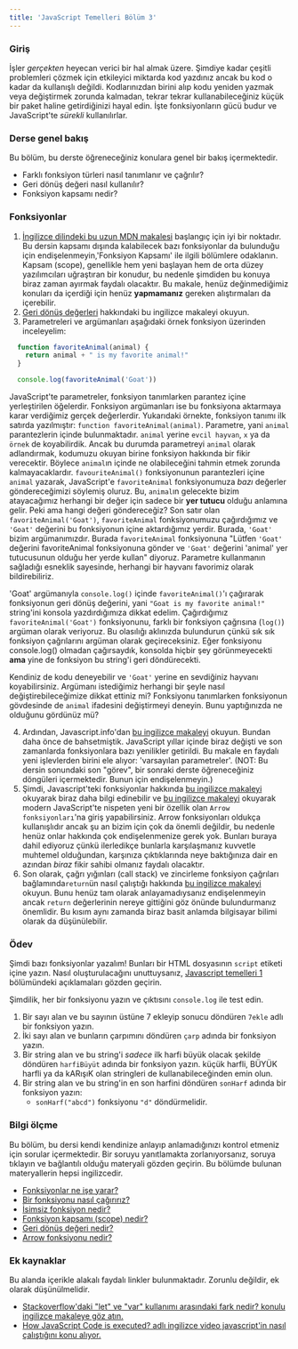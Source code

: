 ```yaml
---
title: 'JavaScript Temelleri Bölüm 3'
---
```


### Giriş

İşler _gerçekten_ heyecan verici bir hal almak üzere. Şimdiye kadar çeşitli problemleri çözmek için etkileyici miktarda kod yazdınız ancak bu kod o kadar da kullanışlı değildi. Kodlarınızdan birini alıp kodu yeniden yazmak veya değiştirmek zorunda kalmadan, tekrar tekrar kullanabileceğiniz küçük bir paket haline getirdiğinizi hayal edin. İşte fonksiyonların gücü budur ve JavaScript'te _sürekli_ kullanılırlar.

### Derse genel bakış

Bu bölüm, bu derste öğreneceğiniz konulara genel bir bakış içermektedir.

- Farklı fonksiyon türleri nasıl tanımlanır ve çağrılır?
- Geri dönüş değeri nasıl kullanılır?
- Fonksiyon kapsamı nedir?

### Fonksiyonlar

1. [İngilizce dilindeki bu uzun MDN makalesi](https://developer.mozilla.org/en-US/docs/Learn/JavaScript/Building_blocks/Functions) başlangıç için iyi bir noktadır. Bu dersin kapsamı dışında kalabilecek bazı fonksiyonlar da bulunduğu için endişelenmeyin,'Fonksiyon Kapsamı' ile ilgili bölümlere  odaklanın. Kapsam (scope), genellikle hem yeni başlayan hem de orta düzey yazılımcıları uğraştıran bir konudur, bu nedenle şimdiden bu konuya biraz zaman ayırmak faydalı olacaktır. Bu makale, henüz değinmediğimiz konuları da içerdiği için henüz **yapmamanız** gereken alıştırmaları da içerebilir.
2. [Geri dönüş değerleri](https://developer.mozilla.org/en-US/docs/Learn/JavaScript/Building_blocks/Return_values) hakkındaki bu ingilizce makaleyi okuyun.
3. Parametreleri ve argümanları aşağıdaki örnek fonksiyon üzerinden inceleyelim:

  ```javascript
    function favoriteAnimal(animal) {
      return animal + " is my favorite animal!"
    }

    console.log(favoriteAnimal('Goat'))
  ```

  JavaScript'te parametreler, fonksiyon tanımlarken parantez içine yerleştirilen öğelerdir. Fonksiyon argümanları ise bu fonksiyona aktarmaya karar verdiğimiz gerçek değerlerdir. Yukarıdaki örnekte, fonksiyon tanımı ilk satırda yazılmıştır: `function favoriteAnimal(animal)`. Parametre, yani `animal` parantezlerin içinde bulunmaktadır. `animal` yerine `evcil hayvan`, `x` ya da `örnek` de koyabilirdik. Ancak bu durumda parametreyi `animal` olarak adlandırmak, kodumuzu okuyan birine fonksiyon hakkında bir fikir verecektir. Böylece `animal`ın içinde ne olabileceğini tahmin etmek zorunda kalmayacaklardır. `favouriteAnimal()` fonksiyonunun parantezleri içine `animal` yazarak, JavaScript'e `favoriteAnimal` fonksiyonumuza _bazı_ değerler göndereceğimizi söylemiş oluruz. Bu, `animal`ın gelecekte bizim atayacağımız herhangi bir değer için sadece bir **yer tutucu** olduğu anlamına gelir. Peki ama hangi değeri göndereceğiz?
  Son satır olan `favoriteAnimal('Goat')`, `favoriteAnimal` fonksiyonumuzu çağırdığımız ve `'Goat'` değerini bu fonksiyonun içine aktardığımız yerdir. Burada, `'Goat'` bizim argümanımızdır. Burada `favoriteAnimal` fonksiyonuna "Lütfen `'Goat'` değerini favoriteAnimal fonksiyonuna gönder ve `'Goat'` değerini 'animal' yer tutucusunun olduğu her yerde kullan" diyoruz. Parametre kullanmanın sağladığı esneklik sayesinde, herhangi bir hayvanı favorimiz olarak bildirebiliriz.

  'Goat' argümanıyla `console.log()` içinde `favoriteAnimal()`'ı çağırarak fonksiyonun geri dönüş değerini, yani `"Goat is my favorite animal!"` string'ini konsola yazdırdığımıza dikkat edelim. Çağırdığımız `favoriteAnimal('Goat')` fonksiyonunu, farklı bir fonksiyon çağrısına (`log()`) argüman olarak veriyoruz. Bu olasılığı aklınızda bulundurun çünkü sık sık fonksiyon çağrılarını argüman olarak geçireceksiniz. Eğer fonksiyonu console.log() olmadan çağırsaydık, konsolda hiçbir şey görünmeyecekti **ama** yine de fonksiyon bu string'i geri döndürecekti.

  Kendiniz de kodu deneyebilir ve `'Goat'` yerine en sevdiğiniz hayvanı koyabilirsiniz. Argümanı istediğimiz herhangi bir şeyle nasıl değiştirebileceğimize dikkat ettiniz mi? Fonksiyonu tanımlarken fonksiyonun gövdesinde de `animal` ifadesini değiştirmeyi deneyin. Bunu yaptığınızda ne olduğunu gördünüz mü?

4. Ardından, Javascript.info'dan [bu ingilizce makaleyi](http://javascript.info/function-basics) okuyun. Bundan daha önce de bahsetmiştik. JavaScript yıllar içinde biraz değişti ve son zamanlarda fonksiyonlara bazı yenilikler getirildi. Bu makale en faydalı yeni işlevlerden birini ele alıyor: 'varsayılan parametreler'. \(NOT: Bu dersin sonundaki son "görev", bir sonraki derste öğreneceğiniz döngüleri içermektedir.  Bunun için endişelenmeyin.\)
5. Şimdi, Javascript'teki fonksiyonlar hakkında [bu ingilizce makaleyi](http://javascript.info/function-expressions) okuyarak biraz daha bilgi edinebilir ve [bu ingilizce makaleyi](http://javascript.info/arrow-functions-basics) okuyarak modern JavaScript'te nispeten yeni bir özellik olan `Arrow fonksiyonları`'na giriş yapabilirsiniz. Arrow fonksiyonları oldukça kullanışlıdır ancak şu an bizim için çok da önemli değildir, bu nedenle henüz onlar hakkında çok endişelenmenize gerek yok. Bunları buraya dahil ediyoruz çünkü ilerledikçe bunlarla karşılaşmanız kuvvetle muhtemel olduğundan, karşınıza çıktıklarında neye baktığınıza dair en azından _biraz_ fikir sahibi olmanız faydalı olacaktır.
6. Son olarak, çağrı yığınları (call stack) ve zincirleme fonksiyon çağrıları bağlamında`return`ün nasıl çalıştığı hakkında [bu ingilizce makaleyi](https://www.javascripttutorial.net/javascript-call-stack/) okuyun. Bunu henüz tam olarak anlayamadıysanız endişelenmeyin ancak `return` değerlerinin nereye gittiğini göz önünde bulundurmanız önemlidir. Bu kısım aynı zamanda biraz basit anlamda bilgisayar bilimi olarak da düşünülebilir.

### Ödev

<div class="lesson-content__panel" markdown="1">

Şimdi bazı fonksiyonlar yazalım!  Bunları bir HTML dosyasının `script` etiketi içine yazın. Nasıl oluşturulacağını unuttuysanız, [Javascript temelleri 1](https://kamp.us/odin/mufredat/temel-bilgiler/javascript-temelleri/javascript-temelleri-1) bölümündeki açıklamaları gözden geçirin.

Şimdilik, her bir fonksiyonu yazın ve çıktısını `console.log` ile test edin.

1. Bir sayı alan ve bu sayının üstüne 7 ekleyip sonucu döndüren `7ekle` adlı bir fonksiyon yazın.
2. İki sayı alan ve bunların çarpımını döndüren `çarp` adında bir fonksiyon yazın.
3. Bir string alan ve bu string'i _sadece_ ilk harfi büyük olacak şekilde döndüren `harfiBüyüt` adında bir fonksiyon yazın.  küçük harfli, BÜYÜK harfli ya da kARışıK olan stringleri de kullanabileceğinden emin olun.
4. Bir string alan ve bu string'in en son harfini döndüren `sonHarf` adında bir fonksiyon yazın:
    - `sonHarf("abcd")` fonksiyonu `"d"` döndürmelidir.

</div>

### Bilgi ölçme

Bu bölüm, bu dersi kendi kendinize anlayıp anlamadığınızı kontrol etmeniz için sorular içermektedir. Bir soruyu yanıtlamakta zorlanıyorsanız, soruya tıklayın ve bağlantılı olduğu materyali gözden geçirin. Bu bölümde bulunan materyallerin hepsi ingilizcedir.

- [Fonksiyonlar ne işe yarar?](https://developer.mozilla.org/en-US/docs/Learn/JavaScript/Building_blocks/Functions)
- [Bir fonksiyonu nasıl çağırırız?](https://developer.mozilla.org/en-US/docs/Learn/JavaScript/Building_blocks/Functions#invoking_functions)
- [İsimsiz fonksiyon nedir?](https://developer.mozilla.org/en-US/docs/Learn/JavaScript/Building_blocks/Functions#anonymous_functions_and_arrow_functions)
- [Fonksiyon kapsamı (scope) nedir?](https://developer.mozilla.org/en-US/docs/Learn/JavaScript/Building_blocks/Functions#function_scope_and_conflicts)
- [Geri dönüş değeri nedir?](https://developer.mozilla.org/en-US/docs/Learn/JavaScript/Building_blocks/Return_values)
- [Arrow fonksiyonu nedir?](https://javascript.info/arrow-functions-basics)

### Ek kaynaklar

Bu alanda içerikle alakalı faydalı linkler bulunmaktadır. Zorunlu değildir, ek olarak düşünülmelidir.

- [Stackoverflow'daki "let" ve "var" kullanımı arasındaki fark nedir? konulu ingilizce makaleye göz atın.](https://stackoverflow.com/questions/762011/whats-the-difference-between-using-let-and-var#:~:text=The%20main%20difference%20is%20scoping,(hence%20the%20block%20scope))
- [How JavaScript Code is executed? adlı ingilizce video javascript'in nasıl çalıştığını konu alıyor.](https://youtu.be/iLWTnMzWtj4)